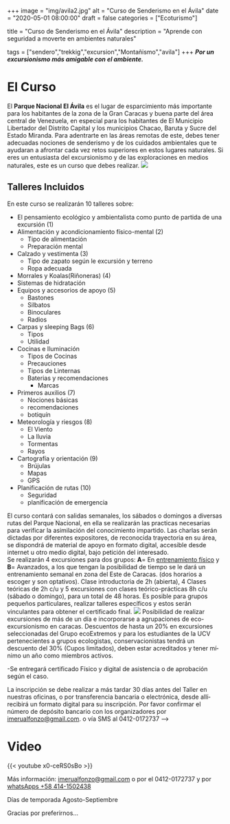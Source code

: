 +++
image = "img/avila2.jpg" 
alt = "Curso de Senderismo en el Ávila" 
date = "2020-05-01 08:00:00"
draft = false 
categories = ["Ecoturismo"] 

title = "Curso de Senderismo en el Ávila" 
description = "Aprende con seguridad a moverte en ambientes naturales" 

tags = ["sendero","trekkig","excursion","Montañismo","avila"] 
+++
***Por un excursionismo más amigable con el ambiente.*** 
# El Curso
El **Parque Nacional El Ávila** es el lugar de esparcimiento más importante para los habitantes de la zona de la Gran Caracas y buena parte del área central de Venezuela, en especial para los habitantes de El Municipio Libertador del Distrito Capital y los municipios Chacao, Baruta y Sucre del Estado Miranda. Para adentrarte en las áreas remotas de este, debes tener adecuadas nociones de senderismo y de los cuidados ambientales que te ayudaran a afrontar cada vez retos superiores en estos lugares naturales. Si eres un entusiasta del excursionismo y de las exploraciones en medios naturales, este es un curso que debes realizar.
![](/img/avila7.jpg)
## Talleres Incluidos
En este curso se realizarán 10 talleres sobre:

- El pensamiento ecológico y ambientalista como punto de partida de una excursión  (1)
- Alimentación y acondicionamiento fí­sico-mental (2)
    - Tipo de alimentación 
    - Preparación mental 
- Calzado y vestimenta (3)
    - Tipo de zapato según le excursión y terreno 
    - Ropa adecuada 
- Morrales y Koalas(Riñoneras) (4)
- Sistemas de hidratación 
- Equipos y accesorios de apoyo (5) 
    - Bastones 
    - Silbatos 
    - Binoculares 
    - Radios 
- Carpas y sleeping Bags (6)
    - Tipos 
    - Utilidad 
- Cocinas e Iluminación 
    - Tipos de Cocinas 
    - Precauciones 
    - Tipos de Linternas 
    - Baterias y recomendaciones 
      - Marcas
- Primeros auxilios (7)
    - Nociones básicas
    - recomendaciones 
    - botiquí­n 
- Meteorologí­a y riesgos (8)
    - El Viento 
    - La lluvia 
    - Tormentas 
    - Rayos 
- Cartografí­a y orientación (9)
    - Brújulas 
    - Mapas 
    - GPS 
- Planificación de rutas (10)
    - Seguridad 
    - planificación de emergencia 

El curso contará con salidas semanales, los sábados o domingos a diversas rutas del Parque Nacional, en ella se realizarán las practicas necesarias para verificar la asimilación del conocimiento impartido. Las charlas serán dictadas por diferentes expositores, de reconocida trayectoria en su área, se dispondrá de material de apoyo en formato digital, accesible desde internet u otro medio digital, bajo petición del interesado.  
Se realizarán 4 excursiones para dos grupos:  **A**= En [entrenamiento fí­sico](/post/entrenamiento-fisico-para-senderismo-y-montana/) y **B**= Avanzados, a los que tengan la posibilidad de tiempo se le dará un entrenamiento semanal en zona del Este de Caracas. (dos horarios a escoger y son optativos). Clase introductoria de 2h (abierta), 4 Clases teóricas de 2h c/u y 5 excursiones con clases teórico-prácticas 8h c/u (sábado o domingo), para un total de 48 horas. Es posible para grupos pequeños particulares, realizar talleres específicos y estos serán vinculantes para obtener el certificado final.
![](/img/avila13.jpg)
Posibilidad de realizar excursiones de más de un dí­a e incorporarse a agrupaciones de eco-excursionismo en caracas. Descuentos de hasta un 20% en excursiones seleccionadas del Grupo ecoExtremos y para los estudiantes de la UCV pertenecientes a grupos ecologistas, conservacionistas tendrá un descuento del 30% (Cupos limitados), deben estar acreditados y tener mí­nimo un año como miembros activos.

<!-- Inversión: **US$ 35** o en 3 partes : **US$ 15** inscripción y 2 cuotas de US$ 10 cada una.-->

-Se entregará certificado Físico y digital de asistencia o de aprobación según el caso.

La inscripción se debe realizar a más tardar 30 dí­as antes del Taller en nuestras oficinas, o por transferencia bancaria o electrónica, desde allí­ recibirá un formato digital para su inscripción. Por favor confirmar el número de depósito bancario con los organizadores por imerualfonzo@gmail.com. o ví­a SMS al 0412-0172737 -->

# Video
<!-- Cambiar por video de excursión en Roraima-->
{{< youtube x0-ceRS0sBo >}}

Más información: imerualfonzo@gmail.com o por el 0412-0172737 y por [whatsApps +58 414-1502438](https://wa.me/584141502438)

Dí­as de temporada Agosto-Septiembre 

Gracias por preferirnos...

